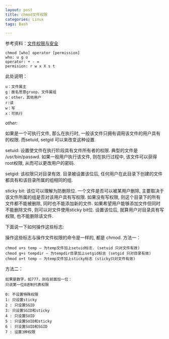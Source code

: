 ```yaml
---
layout: post
title: chmod文件权限
categories: Linux
tags: Bash

---
```


参考资料：[文件权限与安全](http://bbs.chinaunix.net/thread-434579-1-1.html)

	chmod [who] operator [permission]
	who: u g o
	operator: + - =
	permision: r w x X s t

此处说明：

    u：文件属主
    g：故名思意gruop，文件属组
    o：other，其他用户
    r:读
    w：写
    x：可执行


*other:*

如果是一个可执行文件, 那么在执行时, 一般该文件只拥有调用该文件的用户具有的权限. 而setuid, setgid 可以来改变这种设置.

setuid: 设置使文件在执行阶段具有文件所有者的权限. 典型的文件是 /usr/bin/passwd. 如果一般用户执行该文件, 则在执行过程中, 该文件可以获得root权限, 从而可以更改用户的密码.

setgid: 该权限只对目录有效. 目录被设置该位后, 任何用户在此目录下创建的文件都具有和该目录所属的组相同的组.

sticky bit: 该位可以理解为防删除位. 一个文件是否可以被某用户删除, 主要取决于该文件所属的组是否对该用户具有写权限. 如果没有写权限, 则这个目录下的所有文件都不能被删除, 同时也不能添加新的文件. 如果希望用户能够添加文件但同时不能删除文件, 则可以对文件使用sticky bit位. 设置该位后, 就算用户对目录具有写权限, 也不能删除该文件.

下面说一下如何操作这些标志:

操作这些标志与操作文件权限的命令是一样的, 都是 chmod.
方法一：

    chmod u+s temp — 为temp文件加上setuid标志. (setuid 只对文件有效)
    chmod g+s tempdir — 为tempdir目录加上setgid标志 (setgid 只对目录有效)
    chmod o+t temp — 为temp文件加上sticky标志 (sticky只对文件有效)

方法二：

	如果是数字，如777，则在前面加一位：
    只说第一位8进制代表权限

    0: 不设置特殊权限
    1: 只设置sticky
    2 : 只设置SGID
    3: 只设置SGID和sticky
    4 : 只设置SUID
    5 : 只设置SUID和sticky
    6 : 只设置SUID和SGID
    7 : 设置3种权限